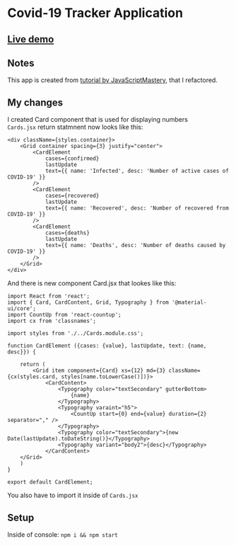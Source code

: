 # Covid-19 Tracker Application

## [Live demo](https://google.sk)

## Notes

This app is created from [tutorial by JavaScriptMastery](https://youtu.be/khJlrj3Y6Ls), that I refactored.

## My changes

I created Card component that is used for displaying numbers  
`Cards.jsx` return statmnent now looks like this:  

    <div className={styles.container}>
        <Grid container spacing={3} justify="center">
            <CardElement
                cases={confirmed}
                lastUpdate
                text={{ name: 'Infected', desc: 'Number of active cases of COVID-19' }}
            />
            <CardElement
                cases={recovered}
                lastUpdate
                text={{ name: 'Recovered', desc: 'Number of recovered from COVID-19' }}
            />
            <CardElement
                cases={deaths}
                lastUpdate
                text={{ name: 'Deaths', desc: 'Number of deaths caused by COVID-19' }}
            />
        </Grid>
    </div>

And there is new component Card.jsx that lookes like this:  

    import React from 'react';
    import { Card, CardContent, Grid, Typography } from '@material-ui/core';
    import CountUp from 'react-countup';
    import cx from 'classnames';

    import styles from './../Cards.module.css';

    function CardElement ({cases: {value}, lastUpdate, text: {name, desc}}) {

        return (
            <Grid item component={Card} xs={12} md={3} className={cx(styles.card, styles[name.toLowerCase()])}>
                <CardContent>
                    <Typography color="textSecondary" gutterBottom>
                        {name}
                    </Typography>
                    <Typography varaint="h5">
                        <CountUp start={0} end={value} duration={2} separator="," />
                    </Typography>
                    <Typography color="textSecondary">{new Date(lastUpdate).toDateString()}</Typography>
                    <Typography variant="body2">{desc}</Typography>
                </CardContent>
        </Grid>
        )
    }

    export default CardElement;

You also have to import it inside of `Cards.jsx`

## Setup

Inside of console:  `npm i && npm start`